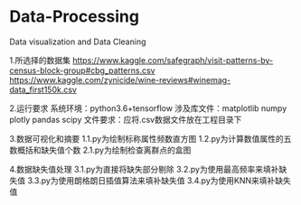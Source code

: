# Data-Processing
Data visualization and Data Cleaning

1.所选择的数据集
https://www.kaggle.com/safegraph/visit-patterns-by-census-block-group#cbg_patterns.csv
https://www.kaggle.com/zynicide/wine-reviews#winemag-data_first150k.csv

2.运行要求
系统环境：python3.6+tensorflow
涉及库文件：matplotlib numpy plotly pandas scipy
文件要求：应将.csv数据文件放在工程目录下

3.数据可视化和摘要
1.1.py为绘制标称属性频数直方图
1.2.py为计算数值属性的五数概括和缺失值个数
2.1.py为绘制检查离群点的盒图

4.数据缺失值处理
3.1.py为直接将缺失部分剔除
3.2.py为使用最高频率来填补缺失值
3.3.py为使用朗格朗日插值算法来填补缺失值
3.4.py为使用KNN来填补缺失值
